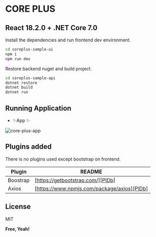 # CORE PLUS
## React 18.2.0  + .NET Core 7.0

Install the dependencies and run frontend dev environment.
```sh
cd coreplus-sample-ui
npm i
npm run dev
```

Restore backend nuget and build project.
```sh
cd coreplus-sample-api
dotnet restore
dotnet build
dotnet run
```

## Running Application

- ✨App ✨

![core-plus-app](https://user-images.githubusercontent.com/28699342/225433522-e75825ec-3955-4d04-a8f7-86f043975708.gif)


## Plugins added

There is no plugins used except bootstrap on frontend.

| Plugin | README |
| ------ | ------ |
| Boostrap | [https://getbootstrap.com/][PlDb] |
| Axios | [https://www.npmjs.com/package/axios][PlDb] |

## License

MIT

**Free, Yeah!**

